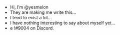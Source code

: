 - Hi, I’m @yesmelon
-  They are making me write this...
-  I tend to exist a lot...
-  I have nothing interesting to say about myself yet...
-  e !#9004 on Discord.

<!---
yesmelon/yesmelon is a ✨ special ✨ repository because its `README.md` (this file) appears on your GitHub profile.
You can click the Preview link to take a look at your changes.
Thank you github  very cool 👍
--->
